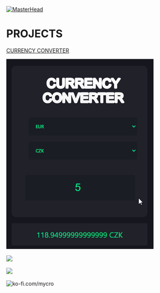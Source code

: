 [![MasterHead](https://i.imgur.com/zdrXIzM.jpg)]()

# PROJECTS

[CURRENCY CONVERTER](https://myycrosoft.github.io/currency_converter/)

![1687002991241](image/README/1687002991241.png)

<a alihing="left" href="https://mycrosoft.gitbook.io/book/"><img src="https://i.imgur.com/1nweJZx.png" width="250"></a>

<img src="https://i.imgur.com/VXi9VEd.png"  width="250">

<p><a href="https://ko-fi.com/ko-fi.com/mycro"> <img align="left" src="https://cdn.ko-fi.com/cdn/kofi3.png?v=3" height="50" width="210" alt="ko-fi.com/mycro" /></a></p><br><br>
